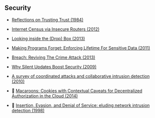 ## Security 

* [Reflections on Trusting Trust (1984)](http://www.ece.cmu.edu/~ganger/712.fall02/papers/p761-thompson.pdf)
* [Internet Census via Insecure Routers (2012)](https://internetcensus2012.bitbucket.io/paper.html)
* [Looking inside the (Drop) Box (2013)](https://www.usenix.org/system/files/conference/woot13/woot13-kholia.pdf)
* [Making Programs Forget: Enforcing Lifetime For Sensitive Data (2011)](https://www.usenix.org/events/hotos11/tech/final_files/Kannan.pdf)
* [Breach: Reviving The Crime Attack (2013)](http://breachattack.com/resources/BREACH%20-%20SSL,%20gone%20in%2030%20seconds.pdf)
* [Why Silent Updates Boost Security (2009)](http://www.techzoom.net/Papers/Browser_Silent_Updates_%282009%29.pdf)
* [A survey of coordinated attacks and collaborative intrusion detection (2010)](https://www.tk.informatik.tu-darmstadt.de/fileadmin/user_upload/Group_TK/zhou2010survey.pdf)

* :scroll: [Macaroons: Cookies with Contextual Caveats for Decentralized Authorization in the Cloud (2014)](macaroons-cookies-with-contextual-caveats.pdf)
* :scroll: [Insertion, Evasion, and Denial of Service: eluding network intrusion detection (1998)](ids-evasion-ptacek-newsham.pdf)

